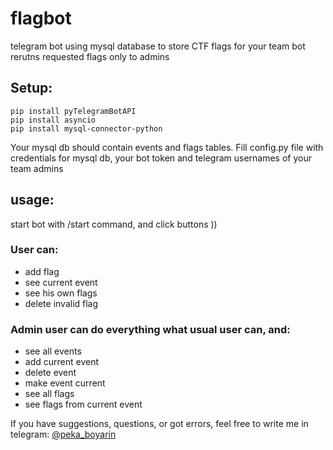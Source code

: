 # flagbot
telegram bot using mysql database to store CTF flags for your team
bot rerutns requested flags only to admins

## Setup:
```
pip install pyTelegramBotAPI
pip install asyncio
pip install mysql-connector-python
```
Your mysql db should contain events and flags tables.
Fill config.py file with credentials for mysql db, your bot token and telegram usernames of your team admins

## usage:
start bot with /start command, and click buttons ))
### User can:
- add flag
- see current event
- see his own flags
- delete invalid flag
### Admin user can do everything what usual user can, and:
- see all events
- add current event
- delete event
- make event current
- see all flags
- see flags from current event

If you have suggestions, questions, or got errors, feel free to write me in telegram: [@peka_boyarin](t.me/peka_boyarin)
